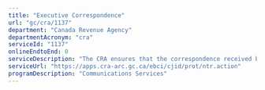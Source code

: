 ```yaml
---
title: "Executive Correspondence"
url: "gc/cra/1137"
department: "Canada Revenue Agency"
departmentAcronym: "cra"
serviceId: "1137"
onlineEndtoEnd: 0
serviceDescription: "The CRA ensures that the correspondence received by the Minister and the Commissioner is answered in a timely, effective manner and is of the highest quality.  Responses are provided on such issues as CRA rulings, interpretations, policies or administration of the GST/HST."
serviceUrl: "https://apps.cra-arc.gc.ca/ebci/cjid/prot/ntr.action"
programDescription: "Communications Services"
---
```

